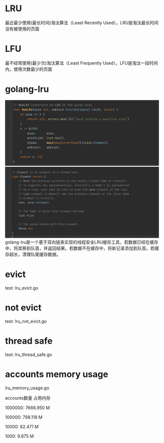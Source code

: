 # LRU
最近最少使用(最长时间)淘汰算法（Least Recently Used）。LRU是淘汰最长时间没有被使用的页面

# LFU
最不经常使用(最少次)淘汰算法（Least Frequently Used）。LFU是淘汰一段时间内，使用次数最少的页面

# golang-lru
![img.png](images/img.png)
![img_1.png](images/img_1.png)
golang-lru是一个基于双向链表实现的线程安全LRU缓存工具，若数据已经在缓存中，将其移到队首，并返回结果。若数据不在缓存中，将新记录添加到队首。若缓存超长，清理队尾缓存数据。


# evict
test: lru_evict.go
# not evict
test: lru_not_evict.go
# thread safe
test: lru_thread_safe.go
# accounts memory usage
lru_memory_usage.go

accounts数量 占用内存

1000000:     7666.950 M

100000:       798.119 M

10000:        82.471 M

1000:          9.875 M
